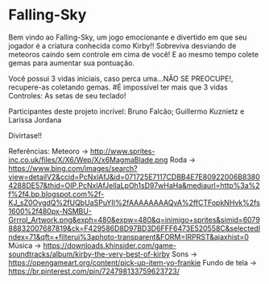 # Falling-Sky

Bem vindo ao Falling-Sky, um jogo emocionante e divertido em que seu jogador é a criatura conhecida como Kirby!!
Sobreviva desviando de meteoros caindo sem controle em cima de você! E ao mesmo tempo colete gemas para aumentar sua pontuação.

Você possui 3 vidas iniciais, caso perca uma...NÃO SE PREOCUPE!, recupere-as coletando gemas. #É impossível ter mais que 3 vidas
Controles: As setas de seu teclado!

Participantes deste projeto incrível:
Bruno Falcão; Guillermo Kuznietz e Larissa Jordana

Divirtase!!

Referências:
Meteoro -> http://www.sprites-inc.co.uk/files/X/X6/Wep/X/x6MagmaBlade.png
Roda -> https://www.bing.com/images/search?view=detailV2&ccid=PcNxlAfJ&id=071725E7117CDBB4E7E80922006B83804288DE57&thid=OIP.PcNxlAfJelIaLpOh1sD97wHaHa&mediaurl=http%3a%2f%2f4.bp.blogspot.com%2f-KJ_sZ0OvgdQ%2fUQbUaSPuYII%2fAAAAAAAAQvA%2ffCTFopkNHvk%2fs1600%2f480px-NSMBU-Grrrol_Artwork.png&exph=480&expw=480&q=inimigo+sprites&simid=607988832007687819&ck=F429586D8D97BD3D6FFF6473E520558C&selectedIndex=71&qft=+filterui%3aphoto-transparent&FORM=IRPRST&ajaxhist=0
Música -> https://downloads.khinsider.com/game-soundtracks/album/kirby-the-very-best-of-kirby
Sons -> https://opengameart.org/content/pick-up-item-yo-frankie
Fundo de tela -> https://br.pinterest.com/pin/724798133759623723/
